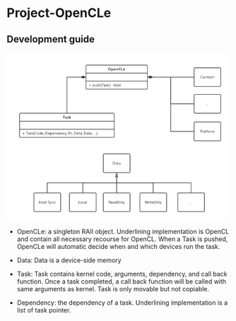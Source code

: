 # Project-OpenCLe

## Development guide

![](./UML.png)

- OpenCLe: a singleton RAII object. Underlining implementation is OpenCL and contain all necessary recourse for OpenCL. When a Task is pushed, OpenCLe will automatic decide when and which devices run the task.

- Data: Data is a device-side memory

- Task: Task contains kernel code, arguments, dependency, and call back function. Once a task completed, a call back function will be called with same arguments as kernel. Task is only movable but not copiable.

- Dependency: the dependency of a task. Underlining implementation is a list of task pointer.